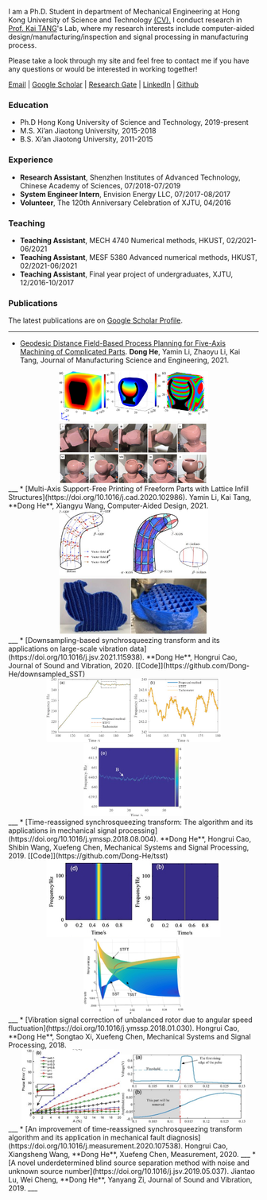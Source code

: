 I am a Ph.D. Student in department of Mechanical Engineering at Hong Kong University of Science and Technology <a href="https://docs.google.com/document/d/1I_pskUUkR0F-M39aNBe-BI2NoyAhiWc2to2PEfdwV4k/edit?usp=sharing">(CV).</a> I conduct research in <a href="http://mektang.people.ust.hk/">Prof. Kai TANG</a>'s Lab, where my research interests include computer-aided design/manufacturing/inspection and signal processing in manufacturing process.

Please take a look through my site and feel free to contact me if you have any questions or would be interested in working together!

<!--
<a href="https://outlook.office365.com/owa/calendar/5bba860448ee4699951c23d0497e68c7@connect.ust.hk/875dd7cc2f224ef6ba1217a7c56db54813388903898056239305/calendar.html">Calendar</a>
-->
<a href="mailto:dong.he@connect.ust.hk">Email</a> |
<a href="https://scholar.google.com/citations?user=hHxsez8AAAAJ&hl=zh-CN&oi=sra">Google Scholar</a> |
<a href="https://www.researchgate.net/profile/Dong_He8">Research Gate</a> |
<a href="https://www.linkedin.com/in/hedong">LinkedIn</a> |
<a href="https://github.com/dong-he">Github</a>

### Education
* Ph.D Hong Kong University of Science and Technology, 2019-present  
* M.S. Xi’an Jiaotong University, 2015-2018  
* B.S. Xi’an Jiaotong University, 2011-2015

### Experience
* **Research Assistant**, Shenzhen Institutes of Advanced Technology, Chinese Academy of Sciences, 07/2018-07/2019  
* **System Engineer Intern**, Envision Energy LLC, 07/2017-08/2017  
* **Volunteer**, The 120th Anniversary Celebration of XJTU, 04/2016

### Teaching
* **Teaching Assistant**, MECH 4740 Numerical methods, HKUST, 02/2021-06/2021  
* **Teaching Assistant**, MESF 5380 Advanced numerical methods, HKUST, 02/2021-06/2021  
* **Teaching Assistant**, Final year project of undergraduates, XJTU, 12/2016-10/2017

### Publications
The latest publications are on <a href="https://scholar.google.com/citations?user=hHxsez8AAAAJ&hl=zh-CN&oi=sra">Google Scholar Profile</a>.
___
* [Geodesic Distance Field-Based Process Planning for Five-Axis Machining of Complicated Parts](https://doi.org/10.1115/1.4048956). **Dong He**, Yamin Li, Zhaoyu Li, Kai Tang, Journal of Manufacturing Science and Engineering, 2021.
<center class="half">
    <img src="images/machining_layers.png" width="300"/><img src="images/geodesic.png" width="300"/>
</center>
___
* [Multi-Axis Support-Free Printing of Freeform Parts with Lattice Infill Structures](https://doi.org/10.1016/j.cad.2020.102986). Yamin Li, Kai Tang, **Dong He**, Xiangyu Wang, Computer-Aided Design, 2021.
<center class="half">
    <img src="images/pic1.jpg" width="300"/><img src="images/pic2.jpg" width="300"/>
</center>
___
* [Downsampling-based synchrosqueezing transform and its applications on large-scale vibration data](https://doi.org/10.1016/j.jsv.2021.115938). **Dong He**, Hongrui Cao, Journal of Sound and Vibration, 2020. [[Code]](https://github.com/Dong-He/downsampled_SST)
<center class="half">
    <img src="images/FastSST1.jpg" width="350"/><img src="images/FastSST2.jpg" width="200"/>
</center>
___
* [Time-reassigned synchrosqueezing transform: The algorithm and its applications in mechanical signal processing](https://doi.org/10.1016/j.ymssp.2018.08.004). **Dong He**, Hongrui Cao, Shibin Wang, Xuefeng Chen, Mechanical Systems and Signal Processing, 2019. [[Code]](https://github.com/Dong-He/tsst)
<center class="half">
    <img src="images/tsst1.jpg" width="350"/><img src="images/tsst2.jpg" width="200"/>
</center>
___
* [Vibration signal correction of unbalanced rotor due to angular speed fluctuation](https://doi.org/10.1016/j.ymssp.2018.01.030). Hongrui Cao, **Dong He**, Songtao Xi, Xuefeng Chen, Mechanical Systems and Signal Processing, 2018.
<center class="half">
    <img src="images/sst1.jpg" width="200"/><img src="images/sst2.jpg" width="250"/>
</center>
___
* [An improvement of time-reassigned synchrosqueezing transform algorithm and its application in mechanical fault diagnosis](https://doi.org/10.1016/j.measurement.2020.107538). Hongrui Cao, Xiangsheng Wang, **Dong He**, Xuefeng Chen, Measurement, 2020.
___
* [A novel underdetermined blind source separation method with noise and unknown source number](https://doi.org/10.1016/j.jsv.2019.05.037). Jiantao Lu, Wei Cheng, **Dong He**, Yanyang Zi, Journal of Sound and Vibration, 2019.
___
